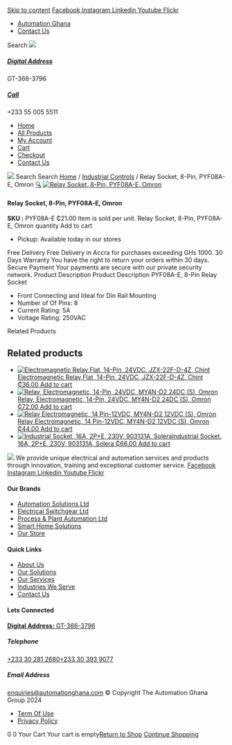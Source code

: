 [Skip to content](https://store.automationghana.com/product/8-pin-relay-socket-pyf08a-e-omron/#content)
[ Facebook ](https://www.facebook.com/automationgh/) [ Instagram ](https://www.instagram.com/automationgh/) [ Linkedin ](https://www.linkedin.com/company/the-automation-ghana-limited/) [ Youtube ](https://www.youtube.com/channel/UCurrRDUSm5oIW39VXjn1u0w) [ Flickr ](https://www.flickr.com/photos/181794037@N07/)
  * [ Automation Ghana ](https://automationghana.com)
  * [ Contact Us ](https://store.automationghana.com/contact/)


Search
[ ![](https://store.automationghana.com/wp-content/uploads/2024/04/Website-TAGG-Logo-BLUE.png) ](https://store.automationghana.com/)
[ ](https://maps.app.goo.gl/m4xeaagWCNbLk4jM6)
#####  [ Digital Address ](https://maps.app.goo.gl/m4xeaagWCNbLk4jM6)
GT-366-3796 
[ ](tel:+233550055511)
#####  [ Call ](tel:+233550055511)
+233 55 005 5511 
  * [Home](https://store.automationghana.com/)
  * [All Products](https://store.automationghana.com/shop/)
  * [My Account](https://store.automationghana.com/my-account/)
  * [Cart](https://store.automationghana.com/cart/)
  * [Checkout](https://store.automationghana.com/checkout/)
  * [Contact Us](https://store.automationghana.com/contact/)


[![](https://store.automationghana.com/wp-content/uploads/2024/04/AutomationGhana_logo_white.png)](https://store.automationghana.com)
Search
Search
[Home](https://store.automationghana.com) / [Industrial Controls](https://store.automationghana.com/product-category/industrial-controls/) / Relay Socket, 8-Pin, PYF08A-E, Omron
[🔍](https://store.automationghana.com/product/8-pin-relay-socket-pyf08a-e-omron/)
[![Relay Socket, 8-Pin, PYF08A-E, Omron](https://store.automationghana.com/wp-content/uploads/2020/04/8-Pin-Relay-Socket-PYF08A-E-Omron.jpg)](https://store.automationghana.com/wp-content/uploads/2020/04/8-Pin-Relay-Socket-PYF08A-E-Omron.jpg)
####  Relay Socket, 8-Pin, PYF08A-E, Omron 
**SKU :** PYF08A-E 
₵21.00
Item is sold per unit.
Relay Socket, 8-Pin, PYF08A-E, Omron quantity
Add to cart
  * Pickup: Available today in our stores


Free Delivery 
Free Delivery in Accra for purchases exceeding GHs 1000. 
30 Days Warranty 
You have the right to return your orders within 30 days. 
Secure Payment 
Your payments are secure with our private security network. 
Product Description
Product Description
PYF08A-E, 8-Pin Relay Socket 
  * Front Connecting and Ideal for Din Rail Mounting
  * Number of Of Pins: 8
  * Current Rating: 5A
  * Voltage Rating: 250VAC


Related Products 
## Related products
  * [![Electromagnetic Relay,Flat, 14-Pin, 24VDC, JZX-22F-D-4Z, Chint](https://store.automationghana.com/wp-content/uploads/2020/04/11-Pin-Relay-JQX-10F_3Z-220VAC-Chint-2-300x300.jpg)Electromagnetic Relay,Flat, 14-Pin, 24VDC, JZX-22F-D-4Z, Chint ₵36.00 ](https://store.automationghana.com/product/14-pin-relay-jzx-22f-d-4z-24vdc-chint/)
[Add to cart](https://store.automationghana.com/product/8-pin-relay-socket-pyf08a-e-omron/?add-to-cart=1597)
  * [![Relay, Electromagnetic, 14-Pin, 24VDC, MY4N-D2 24DC \(S\), Omron](https://store.automationghana.com/wp-content/uploads/2020/04/14-Pin-Relay-MY4N-D2-24DC-S-Omron.jpg)Relay, Electromagnetic, 14-Pin, 24VDC, MY4N-D2 24DC (S), Omron ₵72.00 ](https://store.automationghana.com/product/14-pin-relay-my4n-d2-24dc-s-omron/)
[Add to cart](https://store.automationghana.com/product/8-pin-relay-socket-pyf08a-e-omron/?add-to-cart=1601)
  * [![Relay Electromagnetic, 14 Pin-12VDC, MY4N-D2 12VDC \(S\), Omron](https://store.automationghana.com/wp-content/uploads/2020/04/14-Pin-Relay-MY4N-D2-24DC-S-Omron.jpg)Relay Electromagnetic, 14 Pin-12VDC, MY4N-D2 12VDC (S), Omron ₵44.00 ](https://store.automationghana.com/product/14-pin-relay-my4n-d2-12vdc-s-omron/)
[Add to cart](https://store.automationghana.com/product/8-pin-relay-socket-pyf08a-e-omron/?add-to-cart=1600)
  * [![Industrial Socket, 16A, 2P+E, 230V, 903131A, Solera](https://store.automationghana.com/wp-content/uploads/2020/04/903131A.png)Industrial Socket, 16A, 2P+E, 230V, 903131A, Solera ₵66.00 ](https://store.automationghana.com/product/industrial-socket-903131a-solera/)
[Add to cart](https://store.automationghana.com/product/8-pin-relay-socket-pyf08a-e-omron/?add-to-cart=1513)


![](https://store.automationghana.com/wp-content/uploads/2024/04/AutomationGhana_logo_white.png)
We provide unique electrical and automation services and products through innovation, training and exceptional customer service.
[ Facebook ](https://www.facebook.com/automationgh/) [ Instagram ](https://www.instagram.com/automationgh/) [ Linkedin ](https://www.linkedin.com/company/the-automation-ghana-limited/) [ Youtube ](https://www.youtube.com/channel/UCurrRDUSm5oIW39VXjn1u0w) [ Flickr ](https://www.flickr.com/photos/181794037@N07/)
#### Our Brands
  * [ Automation Solutions Ltd ](https://store.automationghana.com/product/8-pin-relay-socket-pyf08a-e-omron/)
  * [ Electrical Switchgear Ltd ](https://store.automationghana.com/product/8-pin-relay-socket-pyf08a-e-omron/)
  * [ Process & Plant Automation Ltd ](https://store.automationghana.com/product/8-pin-relay-socket-pyf08a-e-omron/)
  * [ Smart Home Solutions ](https://store.automationghana.com/product/8-pin-relay-socket-pyf08a-e-omron/)
  * [ Our Store ](https://store.automationghana.com/product/8-pin-relay-socket-pyf08a-e-omron/)


#### Quick Links
  * [ About Us ](https://store.automationghana.com/product/8-pin-relay-socket-pyf08a-e-omron/)
  * [ Our Solutions ](https://store.automationghana.com/product/8-pin-relay-socket-pyf08a-e-omron/)
  * [ Our Services ](https://store.automationghana.com/product/8-pin-relay-socket-pyf08a-e-omron/)
  * [ Industries We Serve ](https://store.automationghana.com/product/8-pin-relay-socket-pyf08a-e-omron/)
  * [ Contact Us ](https://store.automationghana.com/product/8-pin-relay-socket-pyf08a-e-omron/)


#### Lets Connected
[**Digital Address:** GT-366-3796](https://maps.app.goo.gl/m4xeaagWCNbLk4jM6)
#####  Telephone 
[ +233 30 281 2680](tel:+233302812680)[+233 30 393 9077](https://store.automationghana.com/product/8-pin-relay-socket-pyf08a-e-omron/+233303939077)
#####  Email Address 
enquiries@automationghana.com 
© Copyright The Automation Ghana Group 2024
  * [ Term Of Use ](https://store.automationghana.com/product/8-pin-relay-socket-pyf08a-e-omron/)
  * [ Privacy Policy ](https://store.automationghana.com/product/8-pin-relay-socket-pyf08a-e-omron/)


0
0
Your Cart
Your cart is empty[Return to Shop](https://store.automationghana.com/shop/)
[Continue Shopping](https://store.automationghana.com/product/8-pin-relay-socket-pyf08a-e-omron/)
